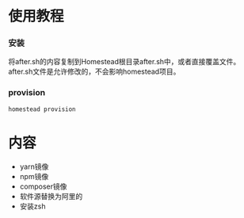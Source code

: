 # 使用教程
### 安装
将after.sh的内容复制到Homestead根目录after.sh中，或者直接覆盖文件。
after.sh文件是允许修改的，不会影响homestead项目。
### provision
```
homestead provision
```
# 内容
- yarn镜像
- npm镜像
- composer镜像
- 软件源替换为阿里的
- 安装zsh
